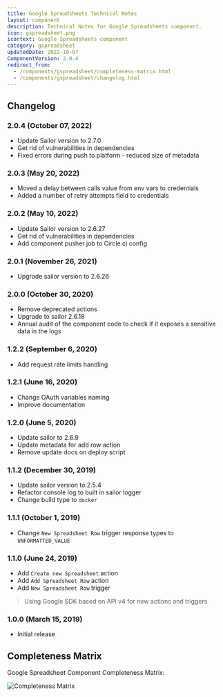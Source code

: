 ```yaml
---
title: Google Spreadsheets Technical Notes
layout: component
description: Technical Notes for Google Spreadsheets component.
icon: gspreadsheet.png
icontext: Google Spreadsheets component
category: gspreadsheet
updatedDate: 2022-10-07
ComponentVersion: 2.0.4
redirect_from:
  - /components/gspreadsheet/completeness-matrix.html
  - /components/gspreadsheet/changelog.html
---
```


## Changelog

### 2.0.4 (October 07, 2022)

* Update Sailor version to 2.7.0
* Get rid of vulnerabilities in dependencies
* Fixed errors during push to platform - reduced size of metadata

### 2.0.3 (May 20, 2022)

* Moved a delay between calls value from env vars to credentials
* Added a number of retry attempts field to credentials

### 2.0.2 (May 10, 2022)

* Update Sailor version to 2.6.27
* Get rid of vulnerabilities in dependencies
* Add component pusher job to Circle.ci config

### 2.0.1 (November 26, 2021)

* Upgrade sailor version to 2.6.26

### 2.0.0 (October 30, 2020)

* Remove deprecated actions
* Upgrade to sailor 2.6.18
* Annual audit of the component code to check if it exposes a sensitive data in the logs

### 1.2.2 (September 6, 2020)

* Add request rate limits handling

### 1.2.1 (June 16, 2020)

* Change OAuth variables naming
* Improve documentation

### 1.2.0 (June 5, 2020)

* Update sailor to 2.6.9
* Update metadata for add row action
* Remove update docs on deploy script

### 1.1.2 (December 30, 2019)

* Update sailor version to 2.5.4
* Refactor console log to built in sailor logger
* Change build type to `docker`

### 1.1.1 (October 1, 2019)

* Change `New Spreadsheet Row` trigger response types to `UNFORMATTED_VALUE`

### 1.1.0 (June 24, 2019)

* Add `Create new Spreadsheet` action
* Add `Add Spreadsheet Row` action
* Add `New Spreadsheet Row` trigger

> Using Google SDK based on API v4 for new actions and triggers

### 1.0.0 (March 15, 2019)

* Initial release

## Completeness Matrix

Google Spreadsheet Component Completeness Matrix:

![Completeness Matrix](https://user-images.githubusercontent.com/8449044/66487235-a2ed8a00-eab4-11e9-9166-c850f7f6d491.png)
